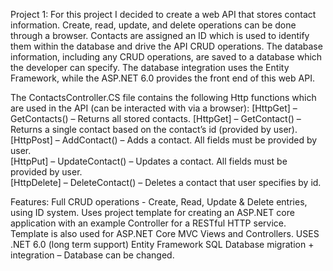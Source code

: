 Project 1:
For this project I decided to create a web API that stores contact information. Create, read, update, and delete operations can be done through a browser. Contacts are assigned an ID which is used to identify them within the database and drive the API CRUD operations. The database information, including any CRUD operations, are saved to a database which the developer can specify. The database integration uses the Entity Framework, while the ASP.NET 6.0 provides the front end of this web API. 

The ContactsController.CS file contains the following Http functions which are used in the API (can be interacted with via a browser):
[HttpGet] – GetContacts()  – Returns all stored contacts. 
[HttpGet] – GetContact() – Returns a single contact based on the contact’s id (provided by user). 
[HttpPost] – AddContact()  – Adds a contact. All fields must be provided by user.  
[HttpPut] – UpdateContact()  – Updates a contact. All fields must be provided by user.  
[HttpDelete] – DeleteContact()  – Deletes a contact that user specifies by id.   


Features:
Full CRUD operations - Create, Read, Update & Delete entries, using ID system. 
Uses project template for creating an ASP.NET core application with an example Controller for a RESTful HTTP service. Template is also used for ASP.NET Core MVC Views and Controllers.
USES .NET 6.0 (long term support)
Entity Framework
SQL Database migration + integration – Database can be changed. 
